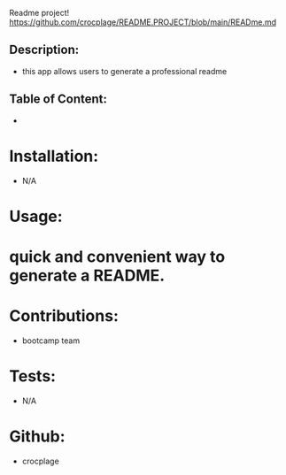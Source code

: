 
 Readme project!
https://github.com/crocplage/README.PROJECT/blob/main/READme.md

## Description: 
* this app allows users to generate a professional readme 


## Table of Content:
* 


# Installation:
* N/A


# Usage:
# quick and convenient way to generate a README.

# Contributions:
* bootcamp team
# Tests:
* N/A
# Github:
* crocplage
